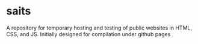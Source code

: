 # saits
A repository for temporary hosting and testing of public websites in HTML, CSS, and JS. Initially designed for compilation under github pages
